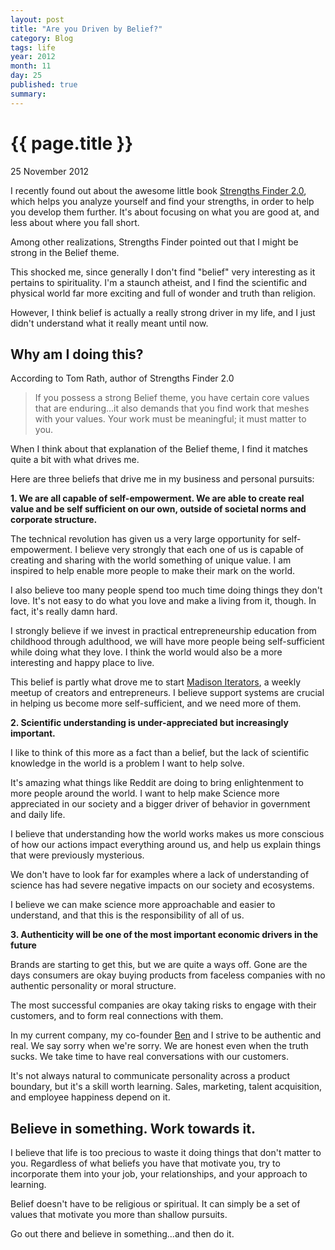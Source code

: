 ```yaml
---
layout: post
title: "Are you Driven by Belief?"
category: Blog
tags: life
year: 2012
month: 11
day: 25
published: true
summary: 
---
```


# {{ page.title }} #

<p class="meta">25 November 2012</p>

I recently found out about the awesome little book [Strengths Finder 2.0](http://www.amazon.com/dp/159562015X/?tag=googhydr-20&hvadid=8045098284&hvpos=1t1&hvexid=&hvnetw=g&hvrand=1146753244203994208&hvpone=13.27&hvptwo=&hvqmt=b&ref=pd_sl_ed0zidzzj_b), which helps you analyze yourself and find your strengths, in order to help you develop them further. It's about focusing on what you are good at, and less about where you fall short.

Among other realizations, Strengths Finder pointed out that I might be strong in the Belief theme.

This shocked me, since generally I don't find "belief" very interesting as it pertains to spirituality. I'm a staunch atheist, and I find the scientific and physical world far more exciting and full of wonder and truth than religion. 

However, I think belief is actually a really strong driver in my life, and I just didn't understand what it really meant until now.

Why am I doing this?
--------------------

According to Tom Rath, author of Strengths Finder 2.0

> If you possess a strong Belief theme, you have certain core values that are enduring...it also demands that you find work that meshes with your values. Your work must be meaningful; it must matter to you.

When I think about that explanation of the Belief theme, I find it matches quite a bit with what drives me.

Here are three beliefs that drive me in my business and personal pursuits:

__1. We are all capable of self-empowerment. We are able to create real value and be self sufficient on our own, outside of societal norms and corporate structure.__

The technical revolution has given us a very large opportunity for self-empowerment. I believe very strongly that each one of us is capable of creating and sharing with the world something of unique value. I am inspired to help enable more people to make their mark on the world.

I also believe too many people spend too much time doing things they don't love. It's not easy to do what you love and make a living from it, though. In fact, it's really damn hard. 

I strongly believe if we invest in practical entrepreneurship education from childhood through adulthood, we will have more people being self-sufficient while doing what they love. I think the world would also be a more interesting and happy place to live.

This belief is partly what drove me to start [Madison Iterators](http://madisoniterators.com/), a weekly meetup of creators and entrepreneurs. I believe support systems are crucial in helping us become more self-sufficient, and we need more of them.

__2. Scientific understanding is under-appreciated but increasingly important.__

I like to think of this more as a fact than a belief, but the lack of scientific knowledge in the world is a problem I want to help solve.

It's amazing what things like Reddit are doing to bring enlightenment to more people around the world. I want to help make Science more appreciated in our society and a bigger driver of behavior in government and daily life.

I believe that understanding how the world works makes us more conscious of how our actions impact everything around us, and help us explain things that were previously mysterious.

We don't have to look far for examples where a lack of understanding of science has had severe negative impacts on our society and ecosystems.

I believe we can make science more approachable and easier to understand, and that this is the responsibility of all of us.

__3. Authenticity will be one of the most important economic drivers in the future__

Brands are starting to get this, but we are quite a ways off. Gone are the days consumers are okay buying products from faceless companies with no authentic personality or moral structure.

The most successful companies are okay taking risks to engage with their customers, and to form real connections with them.

In my current company, my co-founder [Ben](http://bensperry.com/) and I strive to be authentic and real. We say sorry when we're sorry. We are honest even when the truth sucks. We take time to have real conversations with our customers. 

It's not always natural to communicate personality across a product boundary, but it's a skill worth learning. Sales, marketing, talent acquisition, and employee happiness depend on it.

Believe in something. Work towards it.
--------------------------------------

I believe that life is too precious to waste it doing things that don't matter to you. Regardless of what beliefs you have that motivate you, try to incorporate them into your job, your relationships, and your approach to learning.

Belief doesn't have to be religious or spiritual. It can simply be a set of values that motivate you more than shallow pursuits.

Go out there and believe in something...and then do it.
